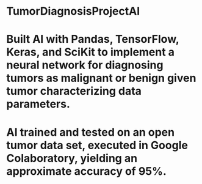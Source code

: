 # TumorDiagnosisProjectAI
# Built AI with Pandas, TensorFlow, Keras, and SciKit to implement a neural network for diagnosing tumors as malignant or benign given tumor characterizing data parameters.
# AI trained and tested on an open tumor data set, executed in Google Colaboratory, yielding an approximate accuracy of 95%.
